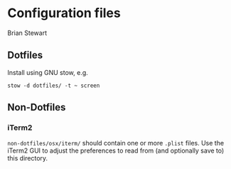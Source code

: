 # Configuration files
Brian Stewart


## Dotfiles
Install using GNU stow, e.g.

    stow -d dotfiles/ -t ~ screen


## Non-Dotfiles

### iTerm2
`non-dotfiles/osx/iterm/` should contain one or more `.plist` files. Use the
iTerm2 GUI to adjust the preferences to read from (and optionally save to) this
directory.
